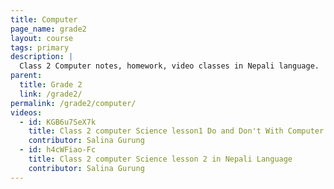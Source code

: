 ```yaml
---
title: Computer
page_name: grade2
layout: course
tags: primary
description: |
  Class 2 Computer notes, homework, video classes in Nepali language.
parent:
  title: Grade 2
  link: /grade2/
permalink: /grade2/computer/
videos:
  - id: KGB6u7SeX7k
    title: Class 2 computer Science lesson1 Do and Don't With Computer
    contributor: Salina Gurung
  - id: h4cWFiao-Fc
    title: Class 2 computer Science lesson 2 in Nepali Language
    contributor: Salina Gurung
---
```

